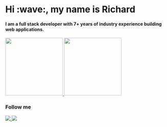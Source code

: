 <h1>Hi :wave:, my name is Richard</h1>
<h4>I am a full stack developer with 7+ years of industry experience building web applications.</h4>

<div>
  <a href="https://github.com/RichardRNStudio">
  <img height="180em" src="https://github-readme-stats-gules-nu-91.vercel.app/api?username=RichardRNStudio&show_icons=true&include_all_commits=true&count_private=true"/>
  <img height="180em" src="https://github-readme-stats-gules-nu-91.vercel.app/api/top-langs/?username=RichardRNStudio&layout=compact&langs_count=6"/>
  </a>
</div>

<h3>Follow me</h3>
<a href="https://www.linkedin.com/in/nagy-rich%C3%A1rd-3363a9140/">
  <img src="https://img.shields.io/badge/-LINKEDIN-blue?style=for-the-badge&logo=linkedin&logoColor=white"/>
</a>
<a href="https://github.com/RichardRNStudio">
  <img src="https://img.shields.io/badge/-Github-181717?style=for-the-badge&logo=github&logoColor=FFF"/>
</a>
